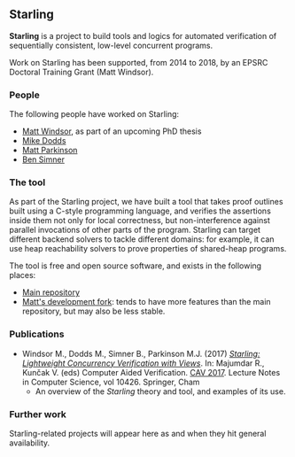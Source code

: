 ## Starling

**Starling** is a project to build tools and logics for automated verification of sequentially consistent, low-level concurrent programs.

Work on Starling has been supported, from 2014 to 2018, by an EPSRC Doctoral Training Grant (Matt Windsor).

### People

The following people have worked on Starling:

- [Matt Windsor](https://github.com/MattWindsor91), as part of an upcoming PhD thesis
- [Mike Dodds](https://github.com/septract)
- [Matt Parkinson](https://github.com/mjp41)
- [Ben Simner](https://github.com/bensimner)

### The tool

As part of the Starling project, we have built a tool that takes proof outlines built using a C-style programming language, and verifies the assertions inside them not only for local correctness, but non-interference against parallel invocations of other parts of the program.  Starling can target different backend solvers to tackle different domains: for example, it can use heap reachability solvers to prove properties of shared-heap programs.

The tool is free and open source software, and exists in the following places:

- [Main repository](https://github.com/septract/starling-tool)
- [Matt's development fork](https://github.com/MattWindsor91/starling-tool): tends to have more features than the main repository, but may also be less stable.

### Publications

- Windsor M., Dodds M., Simner B., Parkinson M.J. (2017) [_Starling: Lightweight Concurrency Verification with Views_](https://link.springer.com/chapter/10.1007/978-3-319-63387-9_27). In: Majumdar R., Kunčak V. (eds) Computer Aided Verification. [CAV 2017](http://cavconference.org/2017/). Lecture Notes in Computer Science, vol 10426. Springer, Cham
  - An overview of the _Starling_ theory and tool, and examples of its use.

### Further work

Starling-related projects will appear here as and when they hit general availability.
